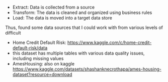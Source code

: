 - Extract: Data is collected from a source
- Transform: The data is cleaned and organized using business rules 
- Load: The data is moved into a target data store

Thus, found some data sources that I could work with from various levels of difficult
+ Home Credit Default Risk: https://www.kaggle.com/c/home-credit-default-risk/data  
 + this dataset has multiple tables with various data quality issues, including missing values
+ AmesHousing: also on kaggle https://www.kaggle.com/datasets/shashanknecrothapa/ames-housing-dataset?resource=download
